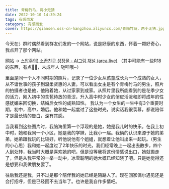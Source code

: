 ```yaml
---
title: 青梅竹马，两小无猜
date: 2022-10-10 14:39:24
tags: 有感而发
category: 有感而发
cover: https://qiansen.oss-cn-hangzhou.aliyuncs.com/青梅竹马，两小无猜.jpg
---
```


今天在氵群时偶然看到群友们发的一个网站，说是好康的东西，怀着一颗好奇心，我点开了那个网站。

网站 -> [스압주의) 소꿉친구 성장물 - AI그림 채널 (arca.live)](https://arca.live/b/aiart/60092790)   （其中可能有一些R18的东西，有点🐍🐍，未成年人 哒咩哦~）

里面是同一个人不同时期的照片，记录了一位少女从孩童成长为一个成熟的女人，从不谙世事的孩子到温柔贤惠的人妻。可以看出女主是有个青梅竹马的男生，照片的拍摄者也是他，他陪着她，从过家家到成家。从照片里我所能看到的是花季少女的活力，刚入初中的含苞待放的青涩，升入高中时少女的俏皮活泼和即将成年的性感妩媚来回切换，结婚后女性的成熟知性。 我认为一个女生的一生中有3个重要时期，初中，高中，婚后。他和她一起度过了这些时光，说实话我很羡慕，都说陪伴才是最长情的告白，深有其感。

当我看到这些图片时，我脑海里第一个浮现的是她，她是我儿时的快乐。在我上初中时，她和我同一个小区，她是我的学妹，比我小一届。我俩的认识来源于她的弟弟，她弟跟我玩的比较好，听他说他有个姐姐，就想着让他叫出来一起玩。（男生的小心思）我和她一起度过了2年快乐的时光，我们经常晚上一起出去散步，四个人到处转，我当时大概是喜欢她的吧，但是没等我将这份情感说出口，她就搬走了，但是从我平常的一举一动中，冰雪聪明的她大概已经知晓了吧。只是她觉得还是想要和我做朋友罢了。

往后我还是我，只不过是那个陪伴我的她已经是陌路人了。现在回家偶尔遇见还是会打招呼，但是已经回不去当年了。也许是我自作多情吧。



